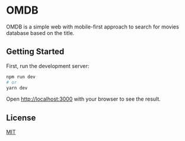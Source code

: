 # OMDB

OMDB is a simple web with mobile-first approach to search for movies database based on the title. 
## Getting Started

First, run the development server:

```bash
npm run dev
# or
yarn dev
```

Open [http://localhost:3000](http://localhost:3000) with your browser to see the result.

## License
[MIT](https://choosealicense.com/licenses/mit/)